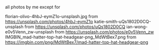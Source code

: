 all photos by me except for

florian-olivo-4hbJ-eymZ1o-unsplash.jpg from https://unsplash.com/photos/4hbJ-eymZ1o
katie-smith-uQs1802D0CQ-unsplash from https://unsplash.com/photos/uQs1802D0CQ
ian-wong-e0v5Venn_zw-unsplash from https://unsplash.com/photos/e0v5Venn_zw
IMGBIN_mad-hatter-top-hat-headgear-png_MdWtBex7.png from https://imgbin.com/png/MdWtBex7/mad-hatter-top-hat-headgear-png
